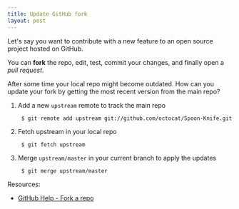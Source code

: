 ```yaml
---
title: Update GitHub fork
layout: post
---
```


Let's say you want to contribute with a new feature to an open source project hosted on GitHub.

You can **fork** the repo, edit, test, commit your changes, and finally open a *pull request*.

After some time your local repo might become outdated. How can you update your fork by getting the most recent version from the main repo?

1. Add a new `upstream` remote to track the main repo

        $ git remote add upstream git://github.com/octocat/Spoon-Knife.git

2. Fetch upstream in your local repo

        $ git fetch upstream

3. Merge `upstream/master` in your current branch to apply the updates

        $ git merge upstream/master

Resources:

* [GitHub Help - Fork a repo](http://help.github.com/fork-a-repo/)
